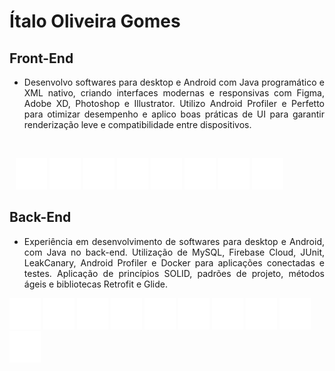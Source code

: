 # Ítalo Oliveira Gomes 

## Front-End
- <p align="justify"> Desenvolvo softwares para desktop e Android com Java programático e XML nativo, criando interfaces modernas e responsivas com Figma, Adobe XD, Photoshop e Illustrator. Utilizo Android Profiler e Perfetto para otimizar desempenho e aplico boas práticas de UI para garantir renderização leve e compatibilidade entre dispositivos.
</p>

&nbsp;&nbsp;&nbsp;&nbsp; <div style="padding-left: 10px;"> 
  <img src="https://github.com/IoGomes/IoGomes/blob/main/visualparadigm%20(1).png?raw=true" style="width: 50px;" /> 
  <img src="https://github.com/IoGomes/IoGomes/blob/main/postman%20(1).png?raw=true" style="width: 50px;" /> 
  <img src="https://github.com/IoGomes/IoGomes/blob/main/visualparadigm%20(1).png?raw=true" style="width: 50px;" /> 
  <img src="https://github.com/IoGomes/IoGomes/blob/main/postman%20(1).png?raw=true" style="width: 50px;" /> 
  <img src="https://github.com/IoGomes/IoGomes/blob/main/visualparadigm%20(1).png?raw=true" style="width: 50px;" /> 
  <img src="https://github.com/IoGomes/IoGomes/blob/main/postman%20(1).png?raw=true" style="width: 50px;" /> 
  <img src="https://github.com/IoGomes/IoGomes/blob/main/visualparadigm%20(1).png?raw=true" style="width: 50px;" /> 
  <img src="https://github.com/IoGomes/IoGomes/blob/main/postman%20(1).png?raw=true" style="width: 50px;" />
</div>

## Back-End
- <p align="justify"> Experiência em desenvolvimento de softwares para desktop e Android, com Java no back-end. Utilização de MySQL, Firebase Cloud, JUnit, LeakCanary, Android Profiler e Docker para aplicações conectadas e testes. Aplicação de princípios SOLID, padrões de projeto, métodos ágeis e bibliotecas Retrofit e Glide.</p>

<div>
  <img src="https://github.com/IoGomes/IoGomes/blob/main/visualparadigm%20(1).png?raw=true" style="width: 50px;" /> 
  <img src="https://github.com/IoGomes/IoGomes/blob/main/postman%20(1).png?raw=true" style="width: 50px;" />
  <img src="https://github.com/IoGomes/IoGomes/blob/main/figma-_1_.png?raw=true" style="width: 50px;" />
  <img src="https://github.com/IoGomes/IoGomes/blob/main/androidstudio-_2_.png?raw=true" style="width: 50px;" />
  <img src="https://github.com/IoGomes/IoGomes/blob/main/visualparadigm%20(1).png?raw=true" style="width: 50px;" /> 
  <img src="https://github.com/IoGomes/IoGomes/blob/main/postman%20(1).png?raw=true" style="width: 50px;" />
  <img src="https://github.com/IoGomes/IoGomes/blob/main/visualparadigm%20(1).png?raw=true" style="width: 50px;" /> 
  <img src="https://github.com/IoGomes/IoGomes/blob/main/postman%20(1).png?raw=true" style="width: 50px;" /> 
  <img src="https://github.com/IoGomes/IoGomes/blob/main/visualparadigm%20(1).png?raw=true" style="width: 50px;" /> 
  <img src="https://github.com/IoGomes/IoGomes/blob/main/postman%20(1).png?raw=true" style="width: 50px;" />
</div>

